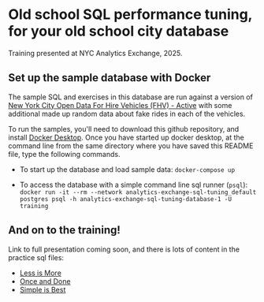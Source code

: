 # Old school SQL performance tuning, for your old school city database

Training presented at NYC Analytics Exchange, 2025.

## Set up the sample database with Docker

The sample SQL and exercises in this database are run against a version of [New York City Open Data For Hire Vehicles (FHV) - Active](https://data.cityofnewyork.us/Transportation/For-Hire-Vehicles-FHV-Active/8wbx-tsch/about_data) with some additional made up random data about fake rides in each of the vehicles.

To run the samples, you'll need to download this github repository, and install [Docker Desktop](https://www.docker.com/products/docker-desktop/). Once you have started up docker desktop, at the command line from the same directory where you have saved this README file, type the following commands.

- To start up the database and load sample data: `docker-compose up`

- To access the database with a simple command line sql runner (`psql`): `docker run -it --rm --network analytics-exchange-sql-tuning_default postgres psql -h analytics-exchange-sql-tuning-database-1 -U training`

## And on to the training!

Link to full presentation coming soon, and there is lots of content in the practice sql files:

- [Less is More](samples/less_is_more.sql)
- [Once and Done](samples/once_and_done.sql)
- [Simple is Best](samples/simple_is_best.sql)
